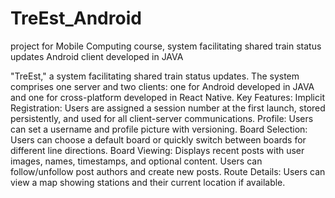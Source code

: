 # TreEst_Android
project for Mobile Computing course, system facilitating shared train status updates Android client developed in JAVA

"TreEst," a system facilitating shared train status updates.
The system comprises one server and two clients: one for Android developed in JAVA and one for cross-platform developed in React Native.
Key Features:
Implicit Registration: Users are assigned a session number at the first launch, stored persistently, and used for all client-server communications.
Profile: Users can set a username and profile picture with versioning.
Board Selection: Users can choose a default board or quickly switch between boards for different line directions.
Board Viewing: Displays recent posts with user images, names, timestamps, and optional content. Users can follow/unfollow post authors and create new posts.
Route Details: Users can view a map showing stations and their current location if available.
